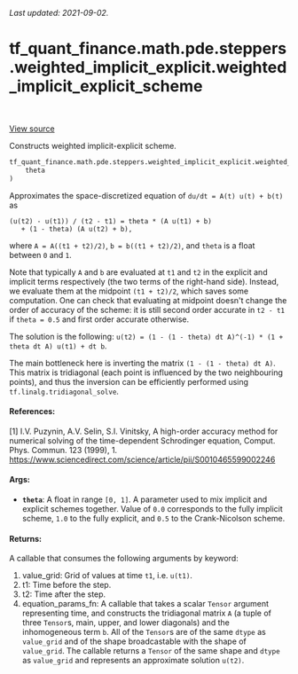<!--
This file is generated by a tool. Do not edit directly.
For open-source contributions the docs will be updated automatically.
-->

*Last updated: 2021-09-02.*

<div itemscope itemtype="http://developers.google.com/ReferenceObject">
<meta itemprop="name" content="tf_quant_finance.math.pde.steppers.weighted_implicit_explicit.weighted_implicit_explicit_scheme" />
<meta itemprop="path" content="Stable" />
</div>

# tf_quant_finance.math.pde.steppers.weighted_implicit_explicit.weighted_implicit_explicit_scheme

<!-- Insert buttons and diff -->

<table class="tfo-notebook-buttons tfo-api" align="left">
</table>

<a target="_blank" href="https://github.com/google/tf-quant-finance/blob/master/tf_quant_finance/math/pde/steppers/weighted_implicit_explicit.py">View source</a>



Constructs weighted implicit-explicit scheme.

```python
tf_quant_finance.math.pde.steppers.weighted_implicit_explicit.weighted_implicit_explicit_scheme(
    theta
)
```



<!-- Placeholder for "Used in" -->

Approximates the space-discretized equation of `du/dt = A(t) u(t) + b(t)` as
```
(u(t2) - u(t1)) / (t2 - t1) = theta * (A u(t1) + b)
   + (1 - theta) (A u(t2) + b),
```
where `A = A((t1 + t2)/2)`, `b = b((t1 + t2)/2)`, and `theta` is a float
between `0` and `1`.

Note that typically `A` and `b` are evaluated at `t1` and `t2` in
the explicit and implicit terms respectively (the two terms of the right-hand
side). Instead, we evaluate them at the midpoint `(t1 + t2)/2`, which saves
some computation. One can check that evaluating at midpoint doesn't change the
order of accuracy of the scheme: it is still second order accurate in
`t2 - t1` if `theta = 0.5` and first order accurate otherwise.

The solution is the following:
`u(t2) = (1 - (1 - theta) dt A)^(-1) * (1 + theta dt A) u(t1) + dt b`.

The main bottleneck here is inverting the matrix `(1 - (1 - theta) dt A)`.
This matrix is tridiagonal (each point is influenced by the two neighbouring
points), and thus the inversion can be efficiently performed using
`tf.linalg.tridiagonal_solve`.

#### References:
[1] I.V. Puzynin, A.V. Selin, S.I. Vinitsky, A high-order accuracy method for
numerical solving of the time-dependent Schrodinger equation, Comput. Phys.
Commun. 123 (1999), 1.
https://www.sciencedirect.com/science/article/pii/S0010465599002246

#### Args:


* <b>`theta`</b>: A float in range `[0, 1]`. A parameter used to mix implicit and
  explicit schemes together. Value of `0.0` corresponds to the fully
  implicit scheme, `1.0` to the fully explicit, and `0.5` to the
  Crank-Nicolson scheme.


#### Returns:

A callable that consumes the following arguments by keyword:
  1. value_grid: Grid of values at time `t1`, i.e. `u(t1)`.
  2. t1: Time before the step.
  3. t2: Time after the step.
  4. equation_params_fn: A callable that takes a scalar `Tensor` argument
    representing time, and constructs the tridiagonal matrix `A`
    (a tuple of three `Tensor`s, main, upper, and lower diagonals)
    and the inhomogeneous term `b`. All of the `Tensor`s are of the same
    `dtype` as `value_grid` and of the shape broadcastable with the
    shape of `value_grid`.
The callable returns a `Tensor` of the same shape and `dtype` as
`value_grid` and represents an approximate solution `u(t2)`.
